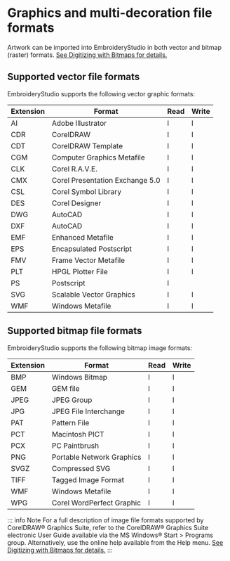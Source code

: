 # Graphics and multi-decoration file formats

Artwork can be imported into EmbroideryStudio in both vector and bitmap (raster) formats. [See Digitizing with Bitmaps for details.](../../Automatic/bitmaps/Digitizing_with_Bitmaps)

## Supported vector file formats

EmbroideryStudio supports the following vector graphic formats:

| Extension | Format                          | Read | Write |
| --------- | ------------------------------- | ---- | ----- |
| AI        | Adobe Illustrator               | l    | l     |
| CDR       | CorelDRAW                       | l    | l     |
| CDT       | CorelDRAW Template              | l    | l     |
| CGM       | Computer Graphics Metafile      | l    | l     |
| CLK       | Corel R.A.V.E.                  | l    | l     |
| CMX       | Corel Presentation Exchange 5.0 | l    | l     |
| CSL       | Corel Symbol Library            | l    | l     |
| DES       | Corel Designer                  | l    | l     |
| DWG       | AutoCAD                         | l    | l     |
| DXF       | AutoCAD                         | l    | l     |
| EMF       | Enhanced Metafile               | l    | l     |
| EPS       | Encapsulated Postscript         | l    | l     |
| FMV       | Frame Vector Metafile           | l    | l     |
| PLT       | HPGL Plotter File               | l    | l     |
| PS        | Postscript                      | l    |       |
| SVG       | Scalable Vector Graphics        | l    | l     |
| WMF       | Windows Metafile                | l    | l     |

## Supported bitmap file formats

EmbroideryStudio supports the following bitmap image formats:

| Extension | Format                    | Read | Write |
| --------- | ------------------------- | ---- | ----- |
| BMP       | Windows Bitmap            | l    | l     |
| GEM       | GEM file                  | l    | l     |
| JPEG      | JPEG Group                | l    | l     |
| JPG       | JPEG File Interchange     | l    | l     |
| PAT       | Pattern File              | l    | l     |
| PCT       | Macintosh PICT            | l    | l     |
| PCX       | PC Paintbrush             | l    | l     |
| PNG       | Portable Network Graphics | l    | l     |
| SVGZ      | Compressed SVG            | l    | l     |
| TIFF      | Tagged Image Format       | l    | l     |
| WMF       | Windows Metafile          | l    | l     |
| WPG       | Corel WordPerfect Graphic | l    | l     |

::: info Note
For a full description of image file formats supported by CorelDRAW® Graphics Suite, refer to the CorelDRAW® Graphics Suite electronic User Guide available via the MS Windows® Start > Programs group. Alternatively, use the online help available from the Help menu. [See Digitizing with Bitmaps for details.](../../Automatic/bitmaps/Digitizing_with_Bitmaps)
:::
